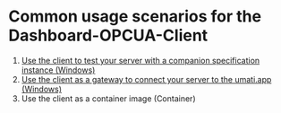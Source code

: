 # Common usage scenarios for the Dashboard-OPCUA-Client

1. [Use the client to test your server with a companion specification instance (Windows)](doc/usage_as_model_test.md)
2. [Use the client as a gateway to connect your server to the umati.app (Windows)](doc/usage_for_dashboard.md)
3. Use the client as a container image (Container)
